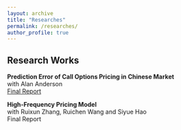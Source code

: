 ```yaml
---
layout: archive
title: "Researches"
permalink: /researches/
author_profile: true
---
```


## Research Works

<b>Prediction Error of Call Options Pricing in Chinese Market</b><br>
with Alan Anderson<br>
[Final Report](https://iceleafzzz.github.io/files/report_Alan.pdf) &nbsp;&nbsp;&nbsp;&nbsp;

<b>High-Frequency Pricing Model</b><br>
with Ruixun Zhang, Ruichen Wang and Siyue Hao<br>
Final Report
